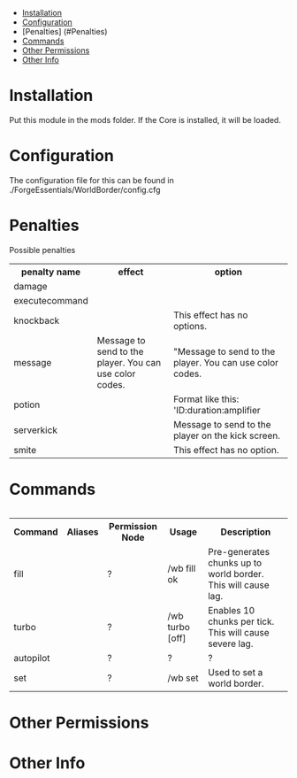 * [Installation](#install)
* [Configuration](#config)
* [Penalties] (#Penalties)
* [Commands](#command)
* [Other Permissions](#perms)
* [Other Info](#other)

# Installation <a name="install"></a>
Put this module in the mods folder. If the Core is installed, it will be loaded.

# Configuration <a name="config"></a>
The configuration file for this can be found in ./ForgeEssentials/WorldBorder/config.cfg  

# Penalties <a name="penalties"></a>
Possible penalties
<table>
<tr><th>penalty name</th><th>effect</th><th>option</th></tr>
<tr><td>damage</th><td></td><td></td></tr>
<tr><td>executecommand</td><td></td><td></td></tr>
<tr><td>knockback</td><td></td><td>This effect has no options.</td></tr>
<tr><td>message</td><td> Message to send to the player. You can use color codes.</td><td>"Message to send to the player. You can use color codes.</td></tr>
<tr><td>potion</td><td></td><td>Format like this: 'ID:duration:amplifier</td></tr>
<tr><td>serverkick</td><td></td><td>Message to send to the player on the kick screen.</td></tr>
<tr><td>smite</td><td></td><td>This effect has no option.</td></tr>
<table>




# Commands <a name="command"></a>
<table>
	<tr>
		<th>Command</th>
		<th>Aliases</th>
		<th>Permission Node</th>
		<th>Usage</th>
		<th>Description</th>
	</tr>
	<tr>
		<td>fill</td>
		<td></td>
		<td>?</td>
		<td>/wb fill ok <dimension></td>
		<td>Pre-generates chunks up to world border. This will cause lag.</td>
	</tr>
	<tr>
		<td>turbo</td>
		<td></td>
		<td>?</td>
		<td>/wb turbo <dimension> [off]</td>
		<td>Enables 10 chunks per tick. This will cause severe lag.</td>
	</tr>
	<tr>
		<td>autopilot</td>
		<td></td>
		<td>?</td>
		<td>?</td>
		<td>?</td>
	</tr>
	<tr>
		<td>set</td>
		<td></td>
		<td>?</td>
		<td>/wb set <round|square> <Radius> <X> <Z></td>
		<td>Used to set a world border.</td>
	</tr>
</table>


# Other Permissions <a name="perms"></a>
# Other Info <a name="other"></a>